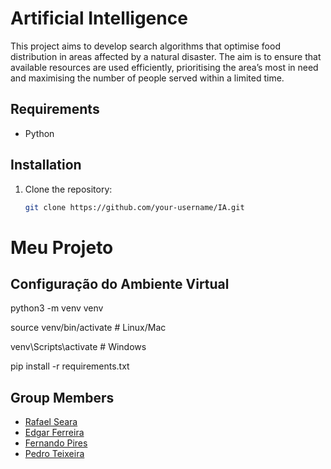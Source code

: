 # Artificial Intelligence

This project aims to develop search algorithms that optimise food distribution in areas affected by a
natural disaster. The aim is to ensure that available resources are used efficiently, prioritising the area’s
most in need and maximising the number of people served within a limited time.

## Requirements
- Python

## Installation
1. Clone the repository:
   ```bash
   git clone https://github.com/your-username/IA.git


# Meu Projeto

## Configuração do Ambiente Virtual

python3 -m venv venv

source venv/bin/activate  # Linux/Mac

venv\Scripts\activate  # Windows

pip install -r requirements.txt


## Group Members

- [Rafael Seara](https://github.com/rafaellseara)
- [Edgar Ferreira](https://www.github.com/Edegare)
- [Fernando Pires](https://github.com/ferjpires)
- [Pedro Teixeira](https://github.com/PedroTe010)
